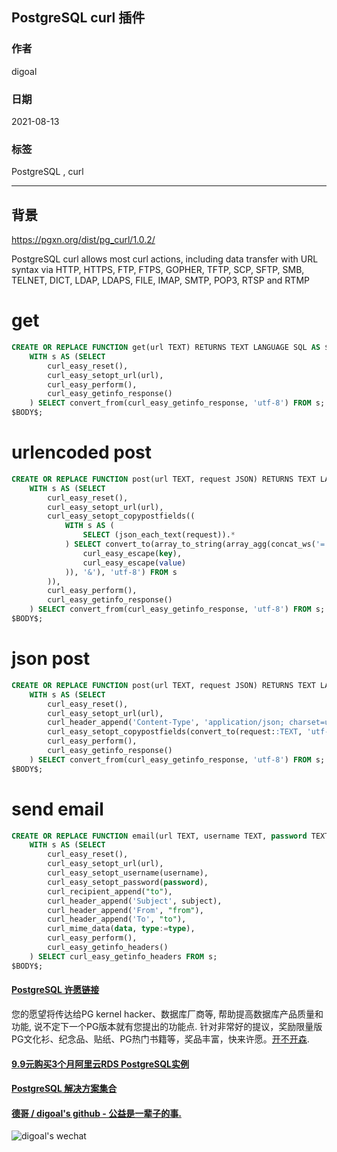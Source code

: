 ## PostgreSQL curl 插件  
    
### 作者    
digoal    
    
### 日期    
2021-08-13     
    
### 标签    
PostgreSQL , curl   
    
----    
    
## 背景    
    
https://pgxn.org/dist/pg_curl/1.0.2/  
  
PostgreSQL curl allows most curl actions, including data transfer with URL syntax via HTTP, HTTPS, FTP, FTPS, GOPHER, TFTP, SCP, SFTP, SMB, TELNET, DICT, LDAP, LDAPS, FILE, IMAP, SMTP, POP3, RTSP and RTMP  
    
# get  
```sql  
CREATE OR REPLACE FUNCTION get(url TEXT) RETURNS TEXT LANGUAGE SQL AS $BODY$  
    WITH s AS (SELECT  
        curl_easy_reset(),  
        curl_easy_setopt_url(url),  
        curl_easy_perform(),  
        curl_easy_getinfo_response()  
    ) SELECT convert_from(curl_easy_getinfo_response, 'utf-8') FROM s;  
$BODY$;  
```  
  
# urlencoded post  
```sql  
CREATE OR REPLACE FUNCTION post(url TEXT, request JSON) RETURNS TEXT LANGUAGE SQL AS $BODY$  
    WITH s AS (SELECT  
        curl_easy_reset(),  
        curl_easy_setopt_url(url),  
        curl_easy_setopt_copypostfields((  
            WITH s AS (  
                SELECT (json_each_text(request)).*  
            ) SELECT convert_to(array_to_string(array_agg(concat_ws('=',  
                curl_easy_escape(key),  
                curl_easy_escape(value)  
            )), '&'), 'utf-8') FROM s  
        )),  
        curl_easy_perform(),  
        curl_easy_getinfo_response()  
    ) SELECT convert_from(curl_easy_getinfo_response, 'utf-8') FROM s;  
$BODY$;  
```  
  
# json post  
```sql  
CREATE OR REPLACE FUNCTION post(url TEXT, request JSON) RETURNS TEXT LANGUAGE SQL AS $BODY$  
    WITH s AS (SELECT  
        curl_easy_reset(),  
        curl_easy_setopt_url(url),  
        curl_header_append('Content-Type', 'application/json; charset=utf-8'),  
        curl_easy_setopt_copypostfields(convert_to(request::TEXT, 'utf-8')),  
        curl_easy_perform(),  
        curl_easy_getinfo_response()  
    ) SELECT convert_from(curl_easy_getinfo_response, 'utf-8') FROM s;  
$BODY$;  
```  
  
# send email  
```sql  
CREATE OR REPLACE FUNCTION email(url TEXT, username TEXT, password TEXT, subject TEXT, "from" TEXT, "to" TEXT[], data TEXT, type TEXT) RETURNS TEXT LANGUAGE SQL AS $BODY$  
    WITH s AS (SELECT  
        curl_easy_reset(),  
        curl_easy_setopt_url(url),  
        curl_easy_setopt_username(username),  
        curl_easy_setopt_password(password),  
        curl_recipient_append("to"),  
        curl_header_append('Subject', subject),  
        curl_header_append('From', "from"),  
        curl_header_append('To', "to"),  
        curl_mime_data(data, type:=type),  
        curl_easy_perform(),  
        curl_easy_getinfo_headers()  
    ) SELECT curl_easy_getinfo_headers FROM s;  
$BODY$;  
```  
    
  
#### [PostgreSQL 许愿链接](https://github.com/digoal/blog/issues/76 "269ac3d1c492e938c0191101c7238216")
您的愿望将传达给PG kernel hacker、数据库厂商等, 帮助提高数据库产品质量和功能, 说不定下一个PG版本就有您提出的功能点. 针对非常好的提议，奖励限量版PG文化衫、纪念品、贴纸、PG热门书籍等，奖品丰富，快来许愿。[开不开森](https://github.com/digoal/blog/issues/76 "269ac3d1c492e938c0191101c7238216").  
  
  
#### [9.9元购买3个月阿里云RDS PostgreSQL实例](https://www.aliyun.com/database/postgresqlactivity "57258f76c37864c6e6d23383d05714ea")
  
  
#### [PostgreSQL 解决方案集合](https://yq.aliyun.com/topic/118 "40cff096e9ed7122c512b35d8561d9c8")
  
  
#### [德哥 / digoal's github - 公益是一辈子的事.](https://github.com/digoal/blog/blob/master/README.md "22709685feb7cab07d30f30387f0a9ae")
  
  
![digoal's wechat](../pic/digoal_weixin.jpg "f7ad92eeba24523fd47a6e1a0e691b59")
  
